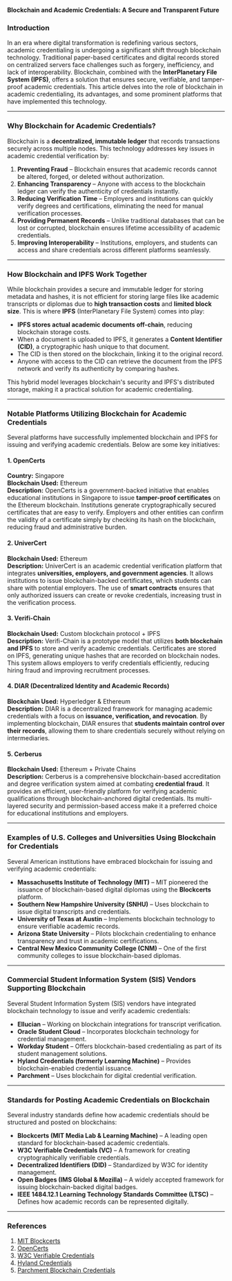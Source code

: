 **Blockchain and Academic Credentials: A Secure and Transparent Future**

### **Introduction**
In an era where digital transformation is redefining various sectors, academic credentialing is undergoing a significant shift through blockchain technology. Traditional paper-based certificates and digital records stored on centralized servers face challenges such as forgery, inefficiency, and lack of interoperability. Blockchain, combined with the **InterPlanetary File System (IPFS)**, offers a solution that ensures secure, verifiable, and tamper-proof academic credentials. This article delves into the role of blockchain in academic credentialing, its advantages, and some prominent platforms that have implemented this technology.

---

### **Why Blockchain for Academic Credentials?**
Blockchain is a **decentralized, immutable ledger** that records transactions securely across multiple nodes. This technology addresses key issues in academic credential verification by:

1. **Preventing Fraud** – Blockchain ensures that academic records cannot be altered, forged, or deleted without authorization.
2. **Enhancing Transparency** – Anyone with access to the blockchain ledger can verify the authenticity of credentials instantly.
3. **Reducing Verification Time** – Employers and institutions can quickly verify degrees and certifications, eliminating the need for manual verification processes.
4. **Providing Permanent Records** – Unlike traditional databases that can be lost or corrupted, blockchain ensures lifetime accessibility of academic credentials.
5. **Improving Interoperability** – Institutions, employers, and students can access and share credentials across different platforms seamlessly.

---

### **How Blockchain and IPFS Work Together**
While blockchain provides a secure and immutable ledger for storing metadata and hashes, it is not efficient for storing large files like academic transcripts or diplomas due to **high transaction costs** and **limited block size**. This is where **IPFS** (InterPlanetary File System) comes into play:

- **IPFS stores actual academic documents off-chain**, reducing blockchain storage costs.
- When a document is uploaded to IPFS, it generates a **Content Identifier (CID)**, a cryptographic hash unique to that document.
- The CID is then stored on the blockchain, linking it to the original record.
- Anyone with access to the CID can retrieve the document from the IPFS network and verify its authenticity by comparing hashes.

This hybrid model leverages blockchain's security and IPFS's distributed storage, making it a practical solution for academic credentialing.

---

### **Notable Platforms Utilizing Blockchain for Academic Credentials**
Several platforms have successfully implemented blockchain and IPFS for issuing and verifying academic credentials. Below are some key initiatives:

#### **1. OpenCerts**
**Country:** Singapore  
**Blockchain Used:** Ethereum  
**Description:**
OpenCerts is a government-backed initiative that enables educational institutions in Singapore to issue **tamper-proof certificates** on the Ethereum blockchain. Institutions generate cryptographically secured certificates that are easy to verify. Employers and other entities can confirm the validity of a certificate simply by checking its hash on the blockchain, reducing fraud and administrative burden.

#### **2. UniverCert**
**Blockchain Used:** Ethereum  
**Description:**
UniverCert is an academic credential verification platform that integrates **universities, employers, and government agencies**. It allows institutions to issue blockchain-backed certificates, which students can share with potential employers. The use of **smart contracts** ensures that only authorized issuers can create or revoke credentials, increasing trust in the verification process.

#### **3. Verifi-Chain**
**Blockchain Used:** Custom blockchain protocol + IPFS  
**Description:**
Verifi-Chain is a prototype model that utilizes **both blockchain and IPFS** to store and verify academic credentials. Certificates are stored on IPFS, generating unique hashes that are recorded on blockchain nodes. This system allows employers to verify credentials efficiently, reducing hiring fraud and improving recruitment processes.

#### **4. DIAR (Decentralized Identity and Academic Records)**
**Blockchain Used:** Hyperledger & Ethereum  
**Description:**
DIAR is a decentralized framework for managing academic credentials with a focus on **issuance, verification, and revocation**. By implementing blockchain, DIAR ensures that **students maintain control over their records**, allowing them to share credentials securely without relying on intermediaries.

#### **5. Cerberus**
**Blockchain Used:** Ethereum + Private Chains  
**Description:**
Cerberus is a comprehensive blockchain-based accreditation and degree verification system aimed at combating **credential fraud**. It provides an efficient, user-friendly platform for verifying academic qualifications through blockchain-anchored digital credentials. Its multi-layered security and permission-based access make it a preferred choice for educational institutions and employers.

---

### **Examples of U.S. Colleges and Universities Using Blockchain for Credentials**
Several American institutions have embraced blockchain for issuing and verifying academic credentials:

- **Massachusetts Institute of Technology (MIT)** – MIT pioneered the issuance of blockchain-based digital diplomas using the **Blockcerts** platform.
- **Southern New Hampshire University (SNHU)** – Uses blockchain to issue digital transcripts and credentials.
- **University of Texas at Austin** – Implements blockchain technology to ensure verifiable academic records.
- **Arizona State University** – Pilots blockchain credentialing to enhance transparency and trust in academic certifications.
- **Central New Mexico Community College (CNM)** – One of the first community colleges to issue blockchain-based diplomas.

---

### **Commercial Student Information System (SIS) Vendors Supporting Blockchain**
Several Student Information System (SIS) vendors have integrated blockchain technology to issue and verify academic credentials:

- **Ellucian** – Working on blockchain integrations for transcript verification.
- **Oracle Student Cloud** – Incorporates blockchain technology for credential management.
- **Workday Student** – Offers blockchain-based credentialing as part of its student management solutions.
- **Hyland Credentials (formerly Learning Machine)** – Provides blockchain-enabled credential issuance.
- **Parchment** – Uses blockchain for digital credential verification.

---

### **Standards for Posting Academic Credentials on Blockchain**
Several industry standards define how academic credentials should be structured and posted on blockchains:

- **Blockcerts (MIT Media Lab & Learning Machine)** – A leading open standard for blockchain-based academic credentials.
- **W3C Verifiable Credentials (VC)** – A framework for creating cryptographically verifiable credentials.
- **Decentralized Identifiers (DID)** – Standardized by W3C for identity management.
- **Open Badges (IMS Global & Mozilla)** – A widely accepted framework for issuing blockchain-backed digital badges.
- **IEEE 1484.12.1 Learning Technology Standards Committee (LTSC)** – Defines how academic records can be represented digitally.

---

### **References**
1. [MIT Blockcerts](https://www.blockcerts.org/)
2. [OpenCerts](https://opencerts.io/)
3. [W3C Verifiable Credentials](https://www.w3.org/TR/vc-data-model/)
4. [Hyland Credentials](https://www.hyland.com/en/resources/articles/digital-credentials)
5. [Parchment Blockchain Credentials](https://www.parchment.com/)


